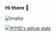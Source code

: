 ### Hi there 👋

<!--
**JoHwanhee/JoHwanhee** is a ✨ _special_ ✨ repository because its `README.md` (this file) appears on your GitHub profile.

Here are some ideas to get you started:

- 🔭 I’m currently working on ...
- 🌱 I’m currently learning ...
- 👯 I’m looking to collaborate on ...
- 🤔 I’m looking for help with ...
- 💬 Ask me about ...
- 📫 How to reach me: ...
- 😄 Pronouns: ...
- ⚡ Fun fact: ...
-->

![trophy](https://github-profile-trophy.vercel.app/?username=JoHwanhee)

[![본인ID's github stats](https://github-readme-stats.vercel.app/api/top-langs/?username=JoHwanhee&show_icons=true&hide_border=true&title_color=004386&icon_color=004386&layout=compact)](https://github.com/JoHwanhee)
